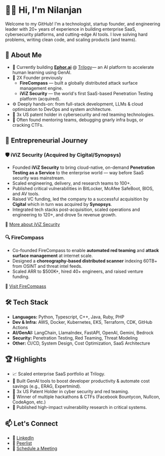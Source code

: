 # 👨‍💻 Hi, I'm Nilanjan

Welcome to my GitHub! I'm a technologist, startup founder, and engineering leader with 20+ years of experience in building enterprise SaaS, cybersecurity platforms, and cutting-edge AI tools. I love solving hard problems, writing clean code, and scaling products (and teams).

## 🎯 About Me

- 🔬 Currently building **[Ephor.ai](https://www.ephor.ai)** @ [Trilogy](https://trilogy.com/)— an AI platform to accelerate human learning using GenAI.
- 🚀 2X Founder previously
  - **FireCompass** — built a globally distributed attack surface management engine.
  - **iViZ Security** — the world's first SaaS-based Penetration Testing platform (acquired).
- ⚙️ Deeply hands-on: from full-stack development, LLMs & cloud optimization to DevOps and system architecture.
- 📜 3x US patent holder in cybersecurity and red teaming technologies.
- 🤝 Often found mentoring teams, debugging gnarly infra bugs, or cracking CTFs.

## 💼 Entrepreneurial Journey

### 🛡️ iViZ Security (Acquired by Cigital/Synopsys)

- Founded **iViZ Security** to bring cloud-native, on-demand **Penetration Testing as a Service** to the enterprise world — way before SaaS security was mainstream.
- Scaled engineering, delivery, and research teams to 100+.
- Published critical vulnerabilities in BitLocker, McAfee SafeBoot, BIOS, and AV tools.
- Raised VC funding, led the company to a successful acquisition by **Cigital** which in turn was acquired by **Synopsys**.
- Integrated tech stacks post-acquisition, scaled operations and engineering to 120+, and drove 5x revenue growth.

🔗 [More about iViZ Security](https://en.wikipedia.org/wiki/IViz_Security)

### 🔍 FireCompass

- Co-founded FireCompass to enable **automated red teaming** and **attack surface management** at internet scale.
- Designed a **choreography-based distributed scanner** indexing 60TB+ from OSINT and threat intel feeds.
- Scaled ARR to $500K+, hired 40+ engineers, and raised venture funding.

🔗 [Visit FireCompass](https://www.firecompass.com)

## 🛠️ Tech Stack

- **Languages:** Python, Typescript, C++, Java, Ruby, PHP
- **Dev & Infra:** AWS, Docker, Kubernetes, EKS, Terraform, CDK, GitHub Actions
- **AI/GenAI:** LangChain, LlamaIndex, FastAPI, OpenAI, Gemini, Bedrock
- **Security:** Penetration Testing, Red Teaming, Threat Modeling
- **Other:** CI/CD, System Design, Cost Optimization, SaaS Architecture

## 🏆 Highlights

- 📈 Scaled enterprise SaaS portfolio at Trilogy.
- 🤖 Built GenAI tools to boost developer productivity & automate cost savings (e.g., ERAG, Expertmind).
- 📜 3x US Patent Holder in cyber security and red teaming.
- 🏅 Winner of multiple hackathons & CTFs (Facebook Bountycon, Nullcon, CodeAgon, etc.)
- 🔬 Published high-impact vulnerability research in critical systems.

## 📫 Let's Connect

- 💼 [LinkedIn](https://linkedin.com/in/n1lanjan)
- 👥 [Peerlist](https://peerlist.io/n1lanjan)
- 📅 [Schedule a Meeting](https://calendar.app.google/ukwJrJ4tptibMBcj8)
